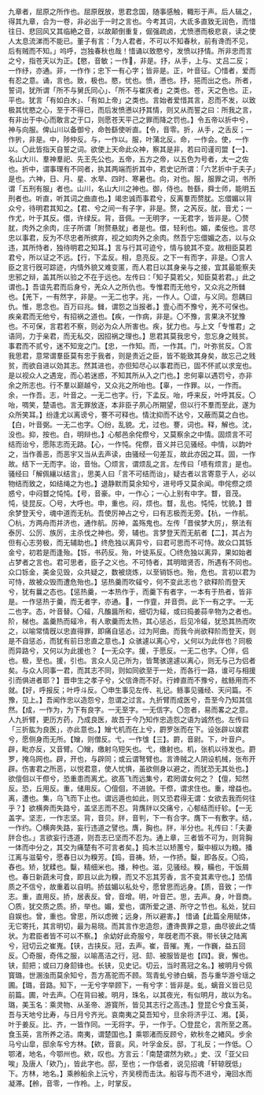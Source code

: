 <!-- { "loadSidebar": true } -->
九章者，屈原之所作也。屈原旣放，思君念国，随事感触，輙形于声。后人辑之，得其九章，合为一卷，非必出于一时之言也。今考其词，大氐多直致无润色，而惜往日、悲回风又其临絶之音，以故颠倒重复，倔强疏卤，尤愤懑而极悲哀，读之使人太息流涕而不能已。董子有言：「为人君者，不可以不知春秋，前有谗而不见，后有贼而不知。」呜呼，岂独春秋也哉！惜诵以致愍兮，发愤以抒情。所非忠而言之兮，指苍天以为正。【愍，音敏；一作𢚓，非是。抒，从手，上与、丈吕二反；一作纾，亦通。非，一作作；忠下一有心字；皆非是。正，叶音征。〇惜者，爱而有忍之意。诵，言也。致，极也。愍，忧也。愤，懑也。抒，挹而出之也。所者，誓词，犹所谓「所不与舅氏同心」、「所不与崔庆者」之类也。苍，天之色也。正，平也。犹言「有如白水」、「有如上帝」之类也。言始者爱惜其言，忍而不发，以致极其忧愍之心，至于不得已，而后发愤懑以抒其情，则又从而誓之曰：所我之言，有非出于中心而敢言之于口，则愿苍天平己之罪而降之罚也。】令五帝以折中兮，神与向服。俾山川以备御兮，命咎繇使听直。【令，音零。折，从手，之舌反；一作扸，非是。中，陟仲反。与，一作以。服，叶蒲北反。命，一作会。使，一作以。〇此皆指天自誓之词。欲使上天命此众神，察其是非，若曰司谨司盟【一】、名山大川、羣神羣祀、先王先公也。五帝，五方之帝，以五色为号者，太一之佐也。折中，谓事理有不同者，执其两端而折其中，若史记所谓：「六艺折中于夫子」是也。六神，日、月、星、水旱、四时、寒暑也。向，对也。服，服罪之词，书所谓「五刑有服」者也。山川，名山大川之神也。御，侍也。咎繇，舜士师，能明五刑者也。听直，听其词之曲直也。】竭忠诚而事君兮，反离羣而赘肬。忘儇媚以背众兮，待明君其知之。【君、兮之间一有子字，非是。赘，之芮反。肬，音尤；一作尤，叶于其反。儇，许绿反。背，音佩。一无明字，一无君字，皆非是。〇赘肬，肉外之余肉，庄子所谓「附赘悬肬」者是也。儇，轻利也。媚，柔佞也。言尽忠以事君，反为不尽忠者所摈弃，视之如肉外之余肉。然吾宁忘儇媚之态，以与众违，其所恃者，独待明君之知耳。】言与行其可迹兮，情与貌其不变。故相臣莫若君兮，所以证之不远。【行，下孟反。相，息亮反。之下一有而字，非是。〇言人臣之言行旣可踪迹，内情外貌又难变匿，而人君日以其身亲与之接，宜其最能察夫忠邪之辩，盖其所以验之不在于远也。左传曰：「知子莫若父，知臣莫若君。」此之谓也。】吾谊先君而后身兮，羌众人之所仇也。专惟君而无他兮，又众兆之所雠也。【羌下，一有然字，非是。一无二也字。兆，一作人。〇谊，与义同。怨耦曰仇。惟，思念也。百万曰兆。雠，谓怨之当报者。】壹心而不豫兮，羌不可保也。疾亲君而无他兮，有招祸之道也。【疾，一作病，非是。〇不豫，言果决不犹豫也。不可保，言君若不察，则必为众人所害也。疾，犹力也。与上文「专惟君」之语同，力于亲君，而无私交，因招祸之理也。】思君其莫我忠兮，忽忘身之贱贫。事君而不贰兮，迷不知宠之门。【忠，一作知。而，一作其。门，叶弥贫反。〇言我思君，意常谓羣臣莫有忠于我者，则是贵近之臣，皆不能致其身矣，故忘己之贱贫，而欲自进以効其志。然其进也，亦但知尽心以事君而已，固不怀贰以求宠也。是以视众人之遇宠，而心若迷惑，不知其所从入之门也。】忠何辜以遇罚兮，亦非余之所志也。行不羣以巅越兮，又众兆之所咍也。【辜，一作罪。以，一作而。余，一作吾。志，叶音之。一无二也字。行，下孟反。咍，呼来反，叶呼其反。〇咍，啁笑，楚语也。言无罪放逐，本非臣子夙心所期望，但以行不羣而至此，遂为众所笑耳。】纷逢尤以离谤兮，謇不可释也。情沈抑而不达兮，又蔽而莫之白也。【白，叶音弼。一无二也字。〇纷，乱貌。尤，过也。謇，词也。释，解也。沈，没也。抑，按也。白，明辩也。】心郁邑余侘傺兮，又莫察余之中情。固烦言不可结而诒兮，愿陈志而无路。【心，一作忳。侘傺，音义并已见骚经。中情，以韵叶之，当作善恶，而恶宇又当从去声读，由骚经一句差互，故此亦因之耳。固，一作故。结下一无而字。诒，音怡。〇烦言，谓烦乱之言。左传曰「啧有烦言」是也。骚经曰「解佩纕以结言」，思美人曰「言不可结而诒」，疑古者以言寄意于人，必以物结而致之，如结绳之为也。】退静默而莫余知兮，进号呼又莫余闻。申侘傺之烦惑兮，中闷瞀之忳忳。【号，音豪。中，一作心；一心上别有中字。瞀，音茂。忳，徒昆反。〇号，大呼也。申，重也。闷，烦也。瞀，乱也。忳忳，忧貌。】昔余梦登天兮，魂中道而无杭。吾使厉神占之兮，曰有志极而无旁。【杭，一作航。〇杭，方两舟而并济也，通作航。厉神，盖殇鬼也。左传「晋侯梦大厉」，祭法有泰厉、公厉、族厉，主杀伐之神也。旁，辅也。言梦登天而无航者【二】，其占为但有心志劳极，而无辅助也。】终危独以离异兮，曰君可思而不可恃。故众口其铄金兮，初若是而逢殆。【铄，书药反。殆，叶徒系反。〇终危独以离异，果如始者占梦者之言也。君可思者，臣子之义也。不可恃者，其明暗贤否，所遇有不同也。众口铄金，美金见毁，众共疑之，数被烧炼，以至销铄也。殆，危也。言初以君为可恃，故被众毁而遭危殆也。】惩热羹而吹䪢兮，何不变此志也？欲释阶而登天兮，犹有曩之态也。【惩热羹，一本热作于，而羹下有者字，一本有于热者，皆非是。一作惩热于羹，而无者字，亦通。𩐈，一作韲，并音赍。此下一有之字。一无二也字。态，叶音替。〇䪢，凡醢醤所和，细切为䪢，或曰捣姜蒜辛物为之者也。阶，梯也。盖羹热而䪢冷，有人歌羹而太热，其心惩㣻，后见冷䪢，犹恐其热而吹之，以喻常情旣以忠直得罪，即痛自惩㣻，过为阿曲。而我今尚欲释阶而登天，则是不自惩㣻，而犹有前日忠直之意也。】众骇遽以离心兮，乂何以为此伴也？同极而异路兮，又何以为此援也？【一无众字。援，于愿反。一无二也字。〇伴，侣也。极，至也。援，引也。言众人见己所为，皆鹜骇遑遽以离心，则无与己为侣者矣。与众人同事一君，而其志不同，则如同欲至于一处，而各行一路，谁可与相援引而俱进者耶？】晋申生之孝子兮，父信谗而不好。行婞直而不豫兮，舷鲧用而不就。【好，呼报反；叶呼斗反。〇申生事见左传、礼记。鲧事见骚经、天问篇。不豫，见上。】吾闻作忠以造怨兮，忽谓之过言。九折臂而成医兮，吾至今乃知其信然。【成，一作为，为下有良字。一无至字。一无信字。〇忽者，易而畧之之意。人九折臂，更历方药，乃成良医，故吾于今乃知作忠造怨之语为诚然也。左传曰「三折肱为良医」，亦此意也。】矰弋机而在上兮，罻罗张而在下。设张辟以娱君兮，愿侧身而无所。【矰，则僧反。弋，一作隿【三】。罻，音尉。下，叶音户。辟，毗亦反，又音臂。〇矰，缴射乌短矢也。弋，缴射也。机，张机以待发也。罻罗，掩乌网也。辟，开也，与辟同；或云谓弩臂也。言谗贼之人阴设机械，张布开辟。伤害君之所恶，以悦君意，使人忧惧，虽欲侧身以避之，而犹恐无其处也。】欲儃佪以干傺兮，恐重患而离尤。欲髙飞而远集兮，君罔谓女何之？【儃，知然反。恐，丘用反。重，储用反。〇儃佪，不进貌。干傺，谓求住也。重，增益也。离，遭也。集，乌飞而下止也。谓远遁也如此，则又恐君得无谓：女欲去我而何往乎？】欲横奔而失路兮，盖坚志而不忍。背膺牉以交痛兮，心郁结而纡轸。【一无盖字。坚志，一作志坚。背，音贝。牉，音判，下一有合字。膺下一有敷字。结，一作约。〇横奔失路，妄行违道之譬也。膺，胸也。牉，半分也。礼传曰：「夫妻牉合也。」言欲妄行违道，则吾志已坚而不忍为。通上章，三者皆不可为，则背胸一体而中分之，其交为痛楚有不可言者矣。】捣木兰以矫蕙兮，糳中椒以为粮。播江离与滋菊兮，愿春日以为糗芳。【捣，音祷。矫，一作挢。糳，即各反。〇捣，舂也。矫，犹糅也。糳，精细米也。播，种也。滋，见骚经。糗，糒也，干饭屑也。春日新蔬未可食，即且以此为糗，而又不忘其芳香，言不变其素守也。】恐情质之不信兮，故重着以自明。挢兹媚以私处兮，愿曾思而远身。【质，音致；一作志。重，直用反。挢，居表反。曾，音增。明，叶音芒。思，去声。身，叶音商。〇质，犹交质之质。挢，举也。媚，爱也，谓所爱之道、所守之节也。私处，犹曰自娱也。曾，重也。曾思，所以虑微；远身，所以避害。】
惜诵【此篇全用赋体，无它寄托，其言明切，最为易晓。而其言作忠造怨，遭谗畏罪之意，曲尽彼此之情状。为君臣者皆不可以不察。】
余幼好此奇服兮，年旣老而不衰。带长铗之陆离兮，冠切云之崔嵬。【铗，古挟反。冠，去声。崔，音摧。嵬，一作巍，益五回反。〇奇服，奇伟之服，以喻髙洁之行，冠、劎、被服皆是也【四】。衰，懈也。铗，劎把；或曰刀身劎锋也。长铗，见史记。切云，当时髙冠之名。】被明月兮佩寳璐，世溷浊而莫余知兮，吾方髙驼而不顾。驾青虬兮骖白螭，吾与重华游兮瑶之圃。【璐，音路。知下，一无兮字举顾下，一有兮字：皆非是。虬，螭音义皆已见前篇。圃，叶去声。〇在背曰被。明月，珠名，以其夜光，有似明月，故以为名。璐，美玉名：乘灵物、从圣帝、游寳所，皆见其志行之高违。】登昆仑兮食玉英，吾与天地兮比寿，与日月兮齐光。哀南夷之莫吾知兮，旦余将济乎江、湘。【英，叶于姜反。比、齐，一皆作同。一无将字。乎，一作于。〇登昆仑，言所至之髙。食玉英，言所养之洁。南夷，谓楚国也。】乘鄂渚而反顾兮，欸秋冬之緖风。步余马兮山皐，邸余车兮方林。【欸，音哀。风，叶孚金反。邸，丁礼反；一作低。〇鄂渚，地名，今鄂州也。欸，叹也。方言云：「南楚谓然为欸。」史、汉「亚父曰唉」及唐人「欸乃」，皆此字也。邸，至也；一作低者，说见招魂「轩辌旣低」下。方林，地名。】乘舲船余上沅兮，齐吴榜而击汰。船容与而不进兮，淹回水而凝滞。【舲，音零，一作柃。上，时掌反。
